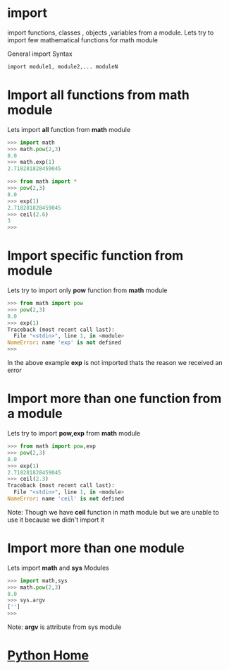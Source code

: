 # import
import functions, classes , objects ,variables from a module. Lets try to import few mathematical functions for math module

General import Syntax
```bash
import module1, module2,... moduleN
```
# Import all functions from math module
Lets import **all** function from **math** module
```python
>>> import math
>>> math.pow(2,3)
8.0
>>> math.exp(1)
2.718281828459045
```
```python
>>> from math import *  
>>> pow(2,3)            
8.0                     
>>> exp(1)              
2.718281828459045       
>>> ceil(2.6)           
3                       
>>>                     

```
# Import specific function from module
Lets try to import only **pow** function from **math** module
```python
>>> from math import pow               
>>> pow(2,3)                           
8.0                                    
>>> exp(1)                             
Traceback (most recent call last):     
  File "<stdin>", line 1, in <module>  
NameError: name 'exp' is not defined   
>>>                                    
```
In the above example **exp** is not imported thats the reason we received an error

# Import more than one function from a module
Lets try to import **pow,exp** from **math** module
```python
>>> from math import pow,exp
>>> pow(2,3)
8.0
>>> exp(1)
2.718281828459045
>>> ceil(2.3)
Traceback (most recent call last):
  File "<stdin>", line 1, in <module>
NameError: name 'ceil' is not defined
```
Note: Though we have **ceil** function in math module but we are unable to use it because we didn't import it
# Import more than one module
Lets import **math** and **sys** Modules
```python
>>> import math,sys   
>>> math.pow(2,3)     
8.0                   
>>> sys.argv          
['']                  
>>>                   

```
Note: **argv** is attribute from sys module

# [Python Home](index.html)
